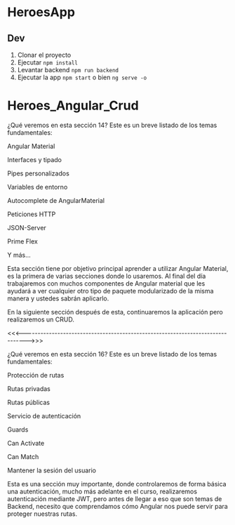 # HeroesApp

## Dev

1. Clonar el proyecto
2. Ejecutar ```npm install```
3. Levantar backend ```npm run backend```
4. Ejecutar la app ```npm start``` o bien ```ng serve -o```
# Heroes_Angular_Crud


¿Qué veremos en esta sección 14?
Este es un breve listado de los temas fundamentales:

Angular Material

Interfaces y tipado

Pipes personalizados

Variables de entorno

Autocomplete de AngularMaterial

Peticiones HTTP

JSON-Server

Prime Flex

Y más...

Esta sección tiene por objetivo principal aprender a utilizar Angular Material, es la primera de varias secciones donde lo usaremos. Al final del día trabajaremos con muchos componentes de Angular material que les ayudará a ver cualquier otro tipo de paquete modularizado de la misma manera y ustedes sabrán aplicarlo.

En la siguiente sección después de esta, continuaremos la aplicación pero realizaremos un CRUD.


<<<------------------------------------------------------------------------------->>>


¿Qué veremos en esta sección 16?
Este es un breve listado de los temas fundamentales:

Protección de rutas

Rutas privadas

Rutas públicas

Servicio de autenticación

Guards

Can Activate

Can Match

Mantener la sesión del usuario

Esta es una sección muy importante, donde controlaremos de forma básica una autenticación, mucho más adelante en el curso, realizaremos autenticación mediante JWT, pero antes de llegar a eso que son temas de Backend, necesito que comprendamos cómo Angular nos puede servir para proteger nuestras rutas.